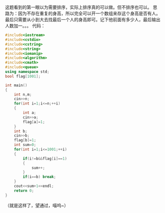 这题看到的第一眼以为需要排序，实际上排序真的可以做。但不排序也可以。
思路为：因为不存在重复的身高，所以完全可以开一个数组来存这个身高是否有人。最后只需要从小到大去找最后一个人的身高即可。记下他前面有多少人，最后输出人数加一。。。
代码：
```cpp
#include<iostream>
#include<cstdio>
#include<cstring>
#include<string>
#include<iomanip>
#include<algorithm>
#include<cmath>
#include<queue>
using namespace std;
bool flag[1001];

int main()
{
	int n,m;
	cin>>n;
	for(int i=1;i<=n;++i)
	{
		int a;
		cin>>a;
		flag[a]=1;
	}
	int b;
	cin>>b;
	flag[b]=1;
	int sum=0;
	for(int i=1;i<=1001;++i)
	{
		if(i!=b&&flag[i]==1)
		{
			sum++;
		}
		if(i==b) break;
	}
	cout<<sum+1<<endl;
	return 0;
}
```
（就是这样了，望通过，喵呜~）